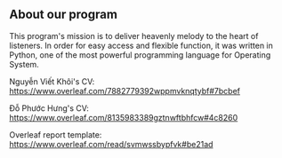 ## About our program

This program's mission is to deliver heavenly melody to the heart of listeners. In order for easy access and flexible function, it was written in Python, one of the most powerful programming language for Operating System.

Nguyễn Viết Khôi's CV: https://www.overleaf.com/7882779392wppmvknqtybf#7bcbef

Đỗ Phước Hưng's CV: https://www.overleaf.com/8135983389gztnwftbhfcw#4c8260

Overleaf report template: https://www.overleaf.com/read/svmwssbypfvk#be21ad
